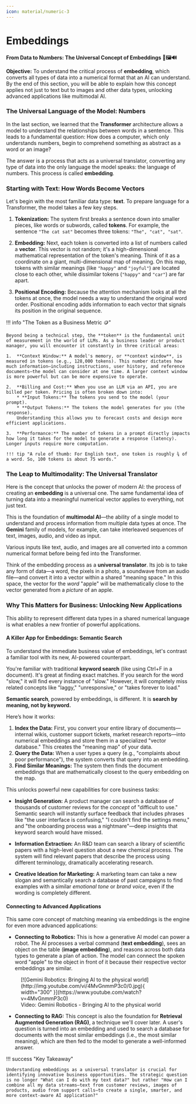 ```yaml
---
icon: material/numeric-3
---
```


# Embeddings


**From Data to Numbers: The Universal Concept of Embeddings 🔡🖼️🔊**

**Objective:** To understand the critical process of **embedding**, which converts all types of data into a numerical format that an AI can understand. By the end of this section, you will be able to explain how this concept applies not just to text but to images and other data types, unlocking advanced applications like multimodal AI.


### The Universal Language of the Model: Numbers

In the last section, we learned that the **Transformer** architecture allows a model to understand the relationships between words in a sentence. This leads to a fundamental question: How does a computer, which only understands numbers, begin to comprehend something as abstract as a word or an image?

The answer is a process that acts as a universal translator, converting any type of data into the only language the model speaks: the language of numbers. This process is called **embedding**.

### Starting with Text: How Words Become Vectors

Let's begin with the most familiar data type: **text**. To prepare language for a Transformer, the model takes a few key steps\.

1.  **Tokenization:** The system first breaks a sentence down into smaller pieces, like words or subwords, called **tokens**. For example, the sentence `"The cat sat"` becomes three tokens: `"The", "cat", "sat"`.

2.  **Embedding:** Next, each token is converted into a list of numbers called a **vector**. This vector is not random; it's a high-dimensional mathematical representation of the token's meaning. Think of it as a coordinate on a giant, multi-dimensional map of meaning. On this map, tokens with similar meanings (like `"happy"` and `"joyful"`) are located close to each other, while dissimilar tokens (`"happy"` and `"car"`) are far apart.

3.  **Positional Encoding:** Because the attention mechanism looks at all the tokens at once, the model needs a way to understand the original word order. Positional encoding adds information to each vector that signals its position in the original sequence.

!!! info "The Token as a Business Metric 🪙"

    Beyond being a technical step, the **token** is the fundamental unit of measurement in the world of LLMs. As a business leader or product manager, you will encounter it constantly in three critical areas:

    1.  **Context Window:** A model's memory, or **context window**, is measured in tokens (e.g., 128,000 tokens). This number dictates how much information—including instructions, user history, and reference documents—the model can consider at one time. A larger context window is more powerful but can be more expensive to operate.

    2.  **Billing and Cost:** When you use an LLM via an API, you are billed per token. Pricing is often broken down into:
        * **Input Tokens:** The tokens you send to the model (your prompt).
        * **Output Tokens:** The tokens the model generates for you (the response).
        Understanding this allows you to forecast costs and design more efficient applications.

    3.  **Performance:** The number of tokens in a prompt directly impacts how long it takes for the model to generate a response (latency). Longer inputs require more computation.

    !!! tip "A rule of thumb: For English text, one token is roughly ¾ of a word. So, 100 tokens is about 75 words."

### The Leap to Multimodality: The Universal Translator

Here is the concept that unlocks the power of modern AI: the process of creating an **embedding** is a universal one. The same fundamental idea of turning data into a meaningful numerical vector applies to everything, not just text.

This is the foundation of **multimodal AI**—the ability of a single model to understand and process information from multiple data types at once. The **Gemini** family of models, for example, can take interleaved sequences of text, images, audio, and video as input.

Various inputs like text, audio, and images are all converted into a common numerical format before being fed into the Transformer.

Think of the embedding process as a **universal translator**. Its job is to take any form of data—a word, the pixels in a photo, a soundwave from an audio file—and convert it into a vector within a shared "meaning space." In this space, the vector for the *word* "apple" will be mathematically close to the vector generated from a *picture* of an apple.

### Why This Matters for Business: Unlocking New Applications

This ability to represent different data types in a shared numerical language is what enables a new frontier of powerful applications.

#### A Killer App for Embeddings: Semantic Search

To understand the immediate business value of embeddings, let's contrast a familiar tool with its new, AI-powered counterpart.

You're familiar with traditional **keyword search** (like using Ctrl+F in a document). It's great at finding exact matches. If you search for the word "slow," it will find every instance of "slow." However, it will completely miss related concepts like "laggy," "unresponsive," or "takes forever to load."

**Semantic search**, powered by embeddings, is different. It is **search by meaning, not by keyword.**

Here’s how it works:

1.  **Index the Data:** First, you convert your entire library of documents—internal wikis, customer support tickets, market research reports—into numerical embeddings and store them in a specialized "vector database." This creates the "meaning map" of your data.
2.  **Query the Data:** When a user types a query (e.g., "complaints about poor performance"), the system converts that query into an embedding.
3.  **Find Similar Meanings:** The system then finds the document embeddings that are mathematically closest to the query embedding on the map.

This unlocks powerful new capabilities for core business tasks:

* **Insight Generation:** A product manager can search a database of thousands of customer reviews for the *concept* of "difficult to use." Semantic search will instantly surface feedback that includes phrases like "the user interface is confusing," "I couldn't find the settings menu," and "the onboarding process was a nightmare"—deep insights that keyword search would have missed.

* **Information Extraction:** An R&D team can search a library of scientific papers with a high-level question about a new chemical process. The system will find relevant papers that describe the process using different terminology, dramatically accelerating research.

* **Creative Ideation for Marketing:** A marketing team can take a new slogan and semantically search a database of past campaigns to find examples with a similar *emotional tone* or *brand voice*, even if the wording is completely different.

#### Connecting to Advanced Applications

This same core concept of matching meaning via embeddings is the engine for even more advanced applications:

* **Connecting to Robotics:** This is how a generative AI model can power a robot. The AI processes a verbal command (**text embedding**), sees an object on the table (**image embedding**), and reasons across both data types to generate a plan of action. The model can connect the spoken word "apple" to the object in front of it because their respective vector embeddings are similar.


<figure markdown="span">
  [![Gemini Robotics: Bringing AI to the physical world](http://img.youtube.com/vi/4MvGnmmP3c0/0.jpg){ width="300" }](https://www.youtube.com/watch?v=4MvGnmmP3c0)
  <figcaption>Video: Gemini Robotics - Bringing AI to the physical world</figcaption>
</figure>


* **Connecting to RAG:** This concept is also the foundation for **Retrieval Augmented Generation (RAG)**, a technique we'll cover later. A user's question is turned into an embedding and used to search a database for documents with the most similar embeddings (i.e., the most similar meaning), which are then fed to the model to generate a well-informed answer.


!!! success "Key Takeaway" 

    Understanding embeddings as a universal translator is crucial for identifying innovative business opportunities. The strategic question is no longer "What can I do with my text data?" but rather "How can I combine all my data streams—text from customer reviews, images of products, audio from support calls—to create a single, smarter, and more context-aware AI application?"
